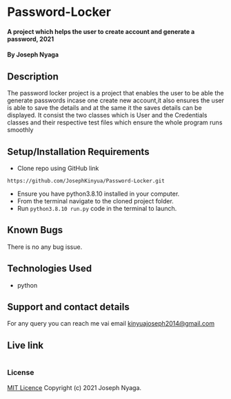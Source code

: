 # Password-Locker
#### A project which helps the user to create account and generate a password, 2021
#### By Joseph Nyaga
## Description
The password locker project is a project that enables the user to be able the generate passwords incase one create new account,it also ensures the user is able to save the details and at the same it the saves details can be displayed. It consist the two classes which is User and the Credentials classes and their respective test files which ensure the whole program runs smoothly
## Setup/Installation Requirements
* Clone repo using GitHub link
````````
https://github.com/JosephKinyua/Password-Locker.git

````````
* Ensure you have python3.8.10 installed in your computer.
* From the terminal navigate to the cloned project folder.
* Run ```python3.8.10 run.py``` code in the terminal to launch.
  
## Known Bugs
There is no any bug issue.

## Technologies Used
* python
  
## Support and contact details
For any query you can reach me vai email kinyuajoseph2014@gmail.com

## Live link
``````

``````
### License
[MIT Licence](https://choosealicense.com/licenses/mit/)
Copyright (c) 2021 Joseph Nyaga.